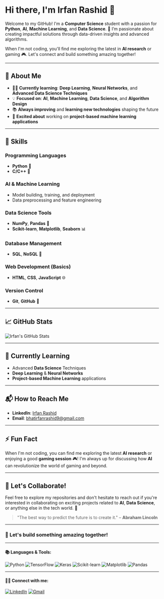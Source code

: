 # Hi there, I'm **Irfan Rashid** 👋

Welcome to my GitHub! I'm a **Computer Science** student with a passion for **Python**, **AI**, **Machine Learning**, and **Data Science**. 🚀 I’m passionate about creating impactful solutions through data-driven insights and advanced algorithms.

When I'm not coding, you'll find me exploring the latest in **AI research** or gaming 🎮. Let's connect and build something amazing together!

---

## 🚀 **About Me**

- 👨‍💻 **Currently learning**: **Deep Learning**, **Neural Networks**, and **Advanced Data Science Techniques**
- 💡 **Focused on**: **AI**, **Machine Learning**, **Data Science**, and **Algorithm Design**
- 📚 **Always improving** and **learning new technologies** shaping the future
- 🌱 **Excited about** working on **project-based machine learning applications**

---

## 🔧 **Skills**

### **Programming Languages**
- **Python** 🐍
- **C/C++** 🔧

### **AI & Machine Learning**
- Model building, training, and deployment
- Data preprocessing and feature engineering

### **Data Science Tools**
- **NumPy**, **Pandas** 🧮
- **Scikit-learn**, **Matplotlib**, **Seaborn** 📊

### **Database Management**
- **SQL**, **NoSQL** 💾

### **Web Development** (Basics)
- **HTML**, **CSS**, **JavaScript** 🌐

### **Version Control**
- **Git**, **GitHub** 🔄

---

## 📈 **GitHub Stats**

![Irfan's GitHub Stats](https://github-readme-stats.vercel.app/api?username=irfanrashid181&show_icons=true&hide_title=true&count_private=true&hide=prs&theme=radical)

---

## 🌱 **Currently Learning**

- Advanced **Data Science** Techniques
- **Deep Learning** & **Neural Networks**
- **Project-based Machine Learning** applications

---

## 📬 **How to Reach Me**

- **LinkedIn**: [Irfan Rashid](https://www.linkedin.com/in/irfan-rashid-bhat-3913041aa/)  
- **Email**: [bhatirfanrashid9@gmail.com](mailto:bhatirfanrashid9@gmail.com)  


---

## ⚡ **Fun Fact**

When I'm not coding, you can find me exploring the latest **AI research** or enjoying a good **gaming session** 🎮! I'm always up for discussing how **AI** can revolutionize the world of gaming and beyond.

---

## 📌 **Let's Collaborate!**

Feel free to explore my repositories and don't hesitate to reach out if you're interested in collaborating on exciting projects related to **AI**, **Data Science**, or anything else in the tech world. 🚀

> "The best way to predict the future is to create it." – **Abraham Lincoln**

---

### 🌟 **Let's build something amazing together!**

---

#### 📚 **Languages & Tools:**
![Python](https://img.shields.io/badge/Python-3776AB?style=flat&logo=python&logoColor=white) ![TensorFlow](https://img.shields.io/badge/TensorFlow-FF6F00?style=flat&logo=tensorflow&logoColor=white) ![Keras](https://img.shields.io/badge/Keras-D00000?style=flat&logo=keras&logoColor=white) ![Scikit-learn](https://img.shields.io/badge/Scikit--learn-F7931E?style=flat&logo=scikit-learn&logoColor=white) ![Matplotlib](https://img.shields.io/badge/Matplotlib-11557C?style=flat&logo=matplotlib&logoColor=white) ![Pandas](https://img.shields.io/badge/Pandas-150458?style=flat&logo=pandas&logoColor=white)

---

#### 🧑‍💻 **Connect with me:**
[![LinkedIn](https://img.shields.io/badge/LinkedIn-Irfan%20Rashid-blue?style=flat&logo=linkedin&logoColor=white)](https://www.linkedin.com/in/irfan-rashid-bhat-3913041aa/) [![Gmail](https://img.shields.io/badge/Gmail-bhatirfanrashid9%40gmail.com-red?style=flat&logo=gmail&logoColor=white)](mailto:bhatirfanrashid9@gmail.com)
